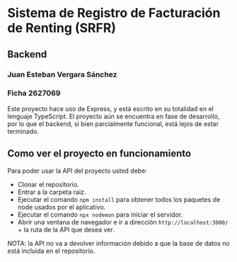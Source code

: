 # Sistema de Registro de Facturación de Renting (SRFR)
## Backend
### Juan Esteban Vergara Sánchez
### Ficha 2627069

Este proyecto hace uso de Express, y está escrito en su totalidad en el lenguaje TypeScript.
El proyecto aún se encuentra en fase de desarrollo, por lo que el backend, si bien parcialmente funcional, está lejos de estar terminado.

## Como ver el proyecto en funcionamiento

Para poder usar la API del proyecto usted debe:
 - Clonar el repositorio.
 - Entrar a la carpeta raiz.
 - Ejecutar el comando `npm install` para obtener todos los paquetes de node usados por el aplicativo.
 - Ejecutar el comando `npx nodemon` para iniciar el servidor.
 - Abrir una ventana de navegador e ir a dirección `http://localhost:3000/` + la ruta de la API que desea ver.

NOTA: la API no va a devolver información debido a que la base de datos no está incluida en el repositorio.
